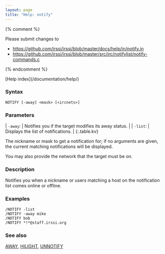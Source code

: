```yaml
---
layout: page
title: "Help: notify"
---
```


{% comment %}

Please submit changes to
- https://github.com/irssi/irssi/blob/master/docs/help/in/notify.in
- https://github.com/irssi/irssi/blob/master/src/irc/notifylist/notify-commands.c


{% endcomment %}
<nav markdown="1">
[Help index](/documentation/help/)
</nav>

### Syntax ###

<div class="highlight irssisyntax"><pre style="\-\-cmdlen:6ch"><code><span class="synB">NOTIFY</span> <span class="syn10">[<span class="syn">-away</span>]</span> <span class="synB05">&lt;mask></span> <span class="syn10">[<span class="syn09">&lt;ircnets></span>]</span></code></pre></div>



### Parameters ###


| `-away`: |     Notifies you if the target modifies its away status. |
| `-list`: |     Displays the list of notifications. |
{:.table.kv}

The nickname or mask to get a notification for; if no arguments are given,
the current matching notifications will be displayed.

You may also provide the network that the target must be on.

### Description ###

Notifies you when a nickname or users matching a host on the notification
list comes online or offline.

### Examples ###

    /NOTIFY -list
    /NOTIFY -away mike
    /NOTIFY bob
    /NOTIFY *!*@staff.irssi.org

### See also ###
[AWAY](/documentation/help/away/), [HILIGHT](/documentation/help/hilight/), [UNNOTIFY](/documentation/help/unnotify/)

